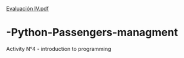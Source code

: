 [Evaluación IV.pdf](https://github.com/njopia/-Python-Passengers-managment/files/7015950/Evaluacion.IV.pdf)
# -Python-Passengers-managment
Activity N°4 - introduction to programming
